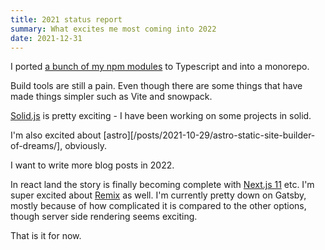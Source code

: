 ```yaml
---
title: 2021 status report
summary: What excites me most coming into 2022
date: 2021-12-31
---
```


I ported [a bunch of my npm modules](https://github.com/arnorhs/arnorhs-packages) to Typescript and into a monorepo.

Build tools are still a pain. Even though there are some things that have made things simpler such as Vite and snowpack.

[Solid.js](https://www.solidjs.com/) is pretty exciting - I have been working on some projects in solid.

I'm also excited about [astro][/posts/2021-10-29/astro-static-site-builder-of-dreams/], obviously.

I want to write more blog posts in 2022.

In react land the story is finally becoming complete with
[Next.js 11](https://nextjs.org) etc. I'm super excited about [Remix](https://remix.run) as
well. I'm currently pretty down on Gatsby, mostly because of how complicated it is compared
to the other options, though server side rendering seems exciting.

That is it for now.
